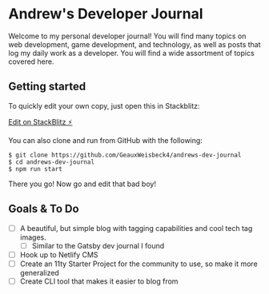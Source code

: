 # Andrew's Developer Journal

Welcome to my personal developer journal! You will find many topics on web development, game development, and technology, as well as posts that log my daily work as a developer. You will find a wide assortment of topics covered here.

## Getting started

To quickly edit your own copy, just open this in Stackblitz:

[Edit on StackBlitz ⚡️](https://stackblitz.com/edit/andrews-dev-journal)

You can also clone and run from GitHub with the following:

```
$ git clone https://github.com/GeauxWeisbeck4/andrews-dev-journal
$ cd andrews-dev-journal
$ npm run start
```

There you go! Now go and edit that bad boy!

## Goals & To Do

- [ ] A beautiful, but simple blog with tagging capabilities and cool tech tag images.
  - [ ] Similar to the Gatsby dev journal I found
- [ ] Hook up to Netlify CMS
- [ ] Create an 11ty Starter Project for the community to use, so make it more generalized
- [ ] Create CLI tool that makes it easier to blog from